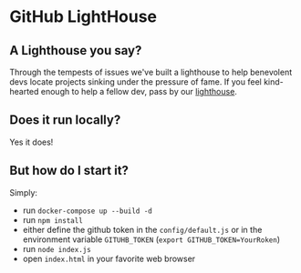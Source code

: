 # GitHub LightHouse


## A Lighthouse you say?

Through the tempests of issues we've built a lighthouse to help benevolent devs locate projects sinking under the pressure of fame. If you feel kind-hearted enough to help a fellow dev, pass by our [lighthouse](https://mathiasgilson.github.io/LightHouse).

## Does it run locally?

Yes it does!


## But how do I start it?

 Simply:

- run `docker-compose up --build -d`
- run `npm install`
- either define the github token in the `config/default.js` or in the environment variable `GITUHB_TOKEN` (`export GITHUB_TOKEN=YourRoken`)
- run `node index.js`
- open `index.html` in your favorite web browser
